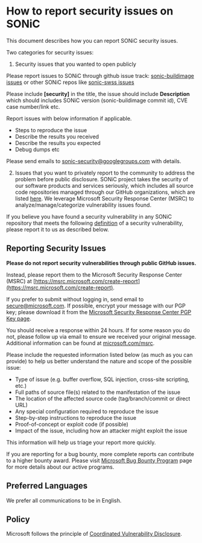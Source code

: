 # How to report security issues on SONiC
This document describes how you can report SONiC security issues.

Two categories for security issues:

1. Security issues that you wanted to open publicly

Please report issues to SONiC through github issue track:
[sonic-buildimage issues](https://github.com/Azure/sonic-buildimage/issues)
or other SONiC repos like [sonic-swss issues](https://github.com/Azure/sonic-swss/issues)

 Please include **[security]** in the title, the issue should include **Description** which should includes SONiC version (sonic-buildimage commit id), CVE case number/link etc.

 Report issues with below information if applicable.
 * Steps to reproduce the issue
 * Describe the results you received
 * Describe the results you expected
 * Debug dumps etc
 
Please send emails to [sonic-security@googlegroups.com](sonic-security@googlegroups.com) with details.


2. Issues that you want to privately report to the community to address the problem before public disclosure.
SONiC project takes the security of our software products and services seriously, which includes all source code repositories managed through our GitHub organizations, which are listed  [here](https://github.com/Azure/SONiC/blob/master/sourcecode.md). We leverage Microsoft Security Response Center (MSRC) to analyze/manage/categorize vulnerability issues found. 

If you believe you have found a security vulnerability in any SONiC repository that meets the following  [definition](https://docs.microsoft.com/en-us/previous-versions/tn-archive/cc751383(v=technet.10)) of a security vulnerability, please report it to us as described below.

## Reporting Security Issues

**Please do not report security vulnerabilities through public GitHub issues.**

Instead, please report them to the Microsoft Security Response Center (MSRC) at [https://msrc.microsoft.com/create-report](https://msrc.microsoft.com/create-report).

If you prefer to submit without logging in, send email to [secure@microsoft.com](mailto:secure@microsoft.com).  If possible, encrypt your message with our PGP key; please download it from the [Microsoft Security Response Center PGP Key page](https://www.microsoft.com/en-us/msrc/pgp-key-msrc).

You should receive a response within 24 hours. If for some reason you do not, please follow up via email to ensure we received your original message. Additional information can be found at [microsoft.com/msrc](https://www.microsoft.com/msrc). 

Please include the requested information listed below (as much as you can provide) to help us better understand the nature and scope of the possible issue:

  * Type of issue (e.g. buffer overflow, SQL injection, cross-site scripting, etc.)
  * Full paths of source file(s) related to the manifestation of the issue
  * The location of the affected source code (tag/branch/commit or direct URL)
  * Any special configuration required to reproduce the issue
  * Step-by-step instructions to reproduce the issue
  * Proof-of-concept or exploit code (if possible)
  * Impact of the issue, including how an attacker might exploit the issue

This information will help us triage your report more quickly.

If you are reporting for a bug bounty, more complete reports can contribute to a higher bounty award. Please visit [Microsoft Bug Bounty Program](https://microsoft.com/msrc/bounty) page for more details about our active programs.

## Preferred Languages

We prefer all communications to be in English.

## Policy

Microsoft follows the principle of [Coordinated Vulnerability Disclosure](https://www.microsoft.com/en-us/msrc/cvd).

